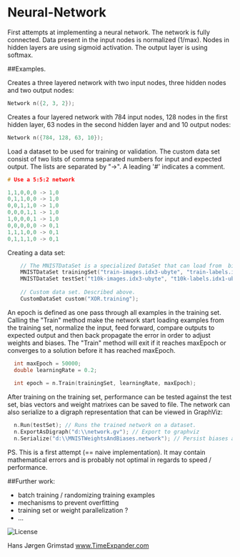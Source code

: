 # Neural-Network

First attempts at implementing a neural network. The network is fully connected. 
Data present in the input nodes is normalized (1/max). Nodes in hidden layers are using sigmoid activation. The output layer is using softmax.

##Examples.

Creates a three layered network with two input nodes, three hidden nodes and two output nodes:

```c++
Network n({2, 3, 2}); 
```

Creates a four layered network with 784 input nodes, 128 nodes in the first hidden layer, 63 nodes in the second hidden layer and and 10  output nodes:
```c++
Network n({784, 128, 63, 10});
```

Load a dataset to be used for training or validation. The custom data set consist of two lists of comma separated numbers for input and expected output. The lists are separated by "->". A leading '#' indicates a comment.

```c++
# Use a 5:5:2 network

1,1,0,0,0 -> 1,0
0,1,1,0,0 -> 1,0
0,0,1,1,0 -> 1,0
0,0,0,1,1 -> 1,0
1,0,0,0,1 -> 1,0
0,0,0,0,0 -> 0,1
1,1,1,0,0 -> 0,1
0,1,1,1,0 -> 0,1
```

Creating a data set:

```c++
    // The MNISTDataSet is a specialized DataSet that can load from  binary MNIST data.
    MNISTDataSet trainingSet("train-images.idx3-ubyte", "train-labels.idx1-ubyte");
    MNISTDataSet testSet("t10k-images.idx3-ubyte", "t10k-labels.idx1-ubyte");
    
    // Custom data set. Described above.
    CustomDataSet custom("XOR.training");
```

An epoch is defined as one pass through all examples in the training set. Calling the "Train" method make the network start loading 
examples from the training set, normalize the input, feed forward, compare outputs to expected output and then back propagate the error 
in order to adjust weights and biases.
The "Train" method will exit if it reaches maxEpoch or converges to a solution before it has reached maxEpoch.

```c++
  int maxEpoch = 50000;
  double learningRate = 0.2;
  
  int epoch = n.Train(trainingSet, learningRate, maxEpoch);
```

After training on the training set, performance can be tested against the test set, bias vectors and weight matrixes can be saved to file. The network can also serialize to a digraph representation that can be viewed in GraphViz:

```c++
  n.Run(testSet); // Runs the trained network on a dataset.
  n.ExportAsDigraph("d:\\network.gv"); // Export to graphviz
  n.Serialize("d:\\MNISTWeightsAndBiases.network"); // Persist biases and weights
```

PS. This is a first attempt (== naive implementation). It may contain mathematical errors and is probably not optimal in regards to speed / performance.

##Further work: 
- batch training / randomizing training examples
- mechanisms to prevent overfitting
- training set or weight parallelization ?
- ...

![License](http://mirrors.creativecommons.org/presskit/buttons/88x31/png/by-nc-sa.png)

Hans Jørgen Grimstad
www.TimeExpander.com

